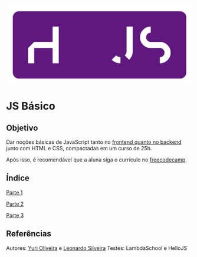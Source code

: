 ![hello-js logo](img/hello-js-logo.png "HelloJS")

# JS Básico

## Objetivo

Dar noções básicas de JavaScript tanto no [frontend quanto no backend][1] junto com HTML e CSS, compactadas em um curso de 25h.

Após isso, é recomendável que a aluna siga o currículo no [freecodecamp][2].

[1]: https://en.wikipedia.org/wiki/Front_and_back_ends
[2]: https://freecodecamp.com

## Índice

[Parte 1](/parte-1)

[Parte 2](/parte-2)

[Parte 3](/parte-3)

## Referências

Autores: [Yuri Oliveira](https://twitter.com/yuriploc) e [Leonardo Silveira](https://github.com/sombriks)
Testes: LambdaSchool e HelloJS